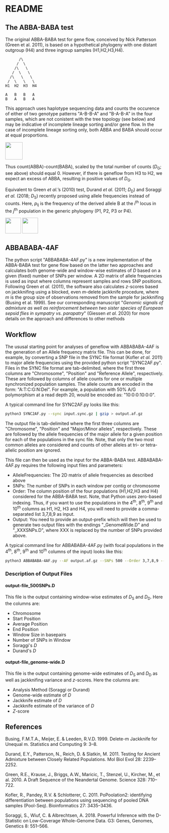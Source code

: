 # README

## The ABBA-BABA test

The original ABBA-BABA test for gene flow, conceived by Nick Patterson (Green et al. 2011), is based on a hypothetical phylogeny with one distant outgroup (H4) and three ingroup samples (H1,H2,H3,H4).

          /\
         /  \
        /\   \
       /  \   \
      /\   \   \
     /  \   \   \
    H1  H2  H3  H4

    A   B   B   A
    B   A   B   A

This approach uses haplotype sequencing data and counts the occurence of either of two genotype patterns "A-B-B-A" and "B-A-B-A" in the four samples, which are not conistent with the tree topology (see below) and may be indicative of incomplete lineage sorting and/or gene flow. In the case of incomplete lineage sorting only, both ABBA and BABA should occur at equal proportions.

<img src=/images/DG.png height="55" />

Thus count(ABBA)-count(BABA), scaled by the total number of counts (_D_<sub>G</sub>; see above) should equal 0. However, if there is geneflow from H3 to H2, we expect an excess of ABBA, resulting in positive values of _D_<sub>G</sub>.

Equivalent to Green _et al._’s (2010) test, Durand _et al._ (2011; _D_<sub>D</sub>) and Soraggi _et al._ (2018; _D_<sub>S</sub>) recently proposed using allele frequencies instead of counts. Here, _p_<sub>ij</sub> is the frequency of the derived allele B at the _i_<sup>th</sup> locus in the _j_<sup>th</sup> population in the generic phylogeny (P1, P2, P3 or P4).

<img src=/images/DD.png height="50" />

<img src=/images/DS.png height="50" />

## ABBABABA-4AF

The python script "ABBABABA-4AF.py" is a new implementation of the ABBA-BABA test for gene flow based on the latter two approaches and calculates both genome-wide and window-wise estimates of _D_ based on a given (fixed) number of SNPs per window. A 2D matrix of allele frequencies is used as input where columns represent samples and rows SNP positions. Following Green _et al._ (2011), the software also calculates _z_-scores based on jackknifing using a blocked, even _m_-delete jackknife procedure, where _m_ is the group size of observations removed from the sample for jackknifing (Busing et al. 1999). See our corresponding manuscript "_Genomic signals of admixture as well as reinforcement between two sister species of European sepsid flies in sympatry vs. parapatry_" (Giessen _et al._ 2020) for more details on the approach and differences to other methods

## Workflow

The ususal starting point for analyses of geneflow with ABBABABA-4AF is the generation of an Allele frequency matrix file. This can be done, for example, by converting a SNP file in the SYNC file format (Kofler _et al._ 2011) to major allele frequencies using the provided python script "SYNC2AF.py". Files in the SYNC file format are tab-delimited, where the first three columns are "Chromosome", "Position" and "Reference Allele", respectively. These are followed by columns of allele counts for one or multiple synchronized population samples. The allele counts are encoded in the form: "A:T:C:G:N:Del". For example, a population with 50% A/G polymorphism at a read depth 20, would be encoded as: "10:0:0:10:0:0".

A typical command line for SYNC2AF.py looks like this:

```bash
python3 SYNC2AF.py --sync input.sync.gz | gzip > output.af.gz
```

The output file is tab-delimited where the first three columns are "Chromosome", "Position" and "Major/Minor alleles", respectively. These are followed by the allele frequencies of the major allele for a given position for each of the populations in the sync file. Note, that only the two most common alleles are considered and counts of other alleles at tri- or tetra-allelic position are ignored.

This file can then be used as the input for the ABBA-BABA test. ABBABABA-4AF.py requires the following input files and parameters:

-   AlleleFrequencies: The 2D matrix of allele frequencies as described above
-   SNPs: The number of SNPs in each window per contig or chromosome
-   Order: The column position of the four populations (H1,H2,H3 and H4) considered for the ABBA-BABA test. Note, that Python uses zero-based indexing. Thus, if you want to use the populations in the 4<sup>th</sup>, 8<sup>th</sup>, 9<sup>th</sup> and 10<sup>th</sup> columns as H1, H2, H3 and H4, you will need to provide a comma-separated list 3,7,8,9 as input.
-   Output: You need to provide an output-prefix which will then be used to generate two output files with the endings "\_GenomeWide.D" and "\_XXXSNPs.D", where XXX is replaced by the number of SNPs provided above.

A typical command line for ABBABABA-4AF.py (with focal populations in the 4<sup>th</sup>, 8<sup>th</sup>, 9<sup>th</sup> and 10<sup>th</sup> columns of the input) looks like this:

```bash
python3 ABBABABA-4AF.py --AF output.af.gz --SNPs 500 --Order 3,7,8,9 --Output output-file
```

### Description of Output Files

#### output-file_500SNPs.D

This file is the output containing window-wise estimates of _D_<sub>S</sub> and _D_<sub>D</sub>. Here the columns are:

-   Chromosome
-   Start Position
-   Average Position
-   End Position
-   Window Size in basepairs
-   Number of SNPs in Window
-   Soraggi's _D_
-   Durand's _D_

#### output-file_genome-wide.D

This file is the output containing genome-wide estimates of _D_<sub>S</sub> and _D_<sub>D</sub> as well as jackknifing variance and _z_-scores. Here the columns are:

-   Analysis Method (Soraggi or Durand)
-   Genome-wide estimate of _D_
-   Jackknife estimate of _D_
-   Jackknife estimate of the variance of _D_
-   _Z_-score

## References

Busing, F.M.T.A., Meijer, E. & Leeden, R.V.D. 1999. Delete-m Jackknife for Unequal m. Statistics and Computing 9: 3–8.

Durand, E.Y., Patterson, N., Reich, D. & Slatkin, M. 2011. Testing for Ancient Admixture between Closely Related Populations. Mol Biol Evol 28: 2239–2252.

Green, R.E., Krause, J., Briggs, A.W., Maricic, T., Stenzel, U., Kircher, M., et al. 2010. A Draft Sequence of the Neandertal Genome. Science 328: 710–722.

Kofler, R., Pandey, R.V. & Schlotterer, C. 2011. PoPoolation2: identifying differentiation between populations using sequencing of pooled DNA samples (Pool-Seq). Bioinformatics 27: 3435–3436.

Soraggi, S., Wiuf, C. & Albrechtsen, A. 2018. Powerful Inference with the D-Statistic on Low-Coverage Whole-Genome Data. G3: Genes, Genomes, Genetics 8: 551–566.

